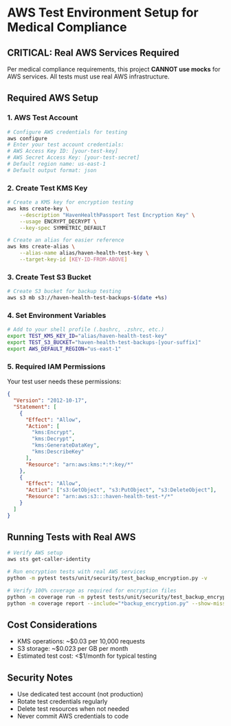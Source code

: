 # AWS Test Environment Setup for Medical Compliance

## CRITICAL: Real AWS Services Required

Per medical compliance requirements, this project **CANNOT use mocks** for AWS services. All tests must use real AWS infrastructure.

## Required AWS Setup

### 1. AWS Test Account

```bash
# Configure AWS credentials for testing
aws configure
# Enter your test account credentials:
# AWS Access Key ID: [your-test-key]
# AWS Secret Access Key: [your-test-secret]
# Default region name: us-east-1
# Default output format: json
```

### 2. Create Test KMS Key

```bash
# Create a KMS key for encryption testing
aws kms create-key \
    --description "HavenHealthPassport Test Encryption Key" \
    --usage ENCRYPT_DECRYPT \
    --key-spec SYMMETRIC_DEFAULT

# Create an alias for easier reference
aws kms create-alias \
    --alias-name alias/haven-health-test-key \
    --target-key-id [KEY-ID-FROM-ABOVE]
```

### 3. Create Test S3 Bucket

```bash
# Create S3 bucket for backup testing
aws s3 mb s3://haven-health-test-backups-$(date +%s)
```

### 4. Set Environment Variables

```bash
# Add to your shell profile (.bashrc, .zshrc, etc.)
export TEST_KMS_KEY_ID="alias/haven-health-test-key"
export TEST_S3_BUCKET="haven-health-test-backups-[your-suffix]"
export AWS_DEFAULT_REGION="us-east-1"
```

### 5. Required IAM Permissions

Your test user needs these permissions:

```json
{
  "Version": "2012-10-17",
  "Statement": [
    {
      "Effect": "Allow",
      "Action": [
        "kms:Encrypt",
        "kms:Decrypt",
        "kms:GenerateDataKey",
        "kms:DescribeKey"
      ],
      "Resource": "arn:aws:kms:*:*:key/*"
    },
    {
      "Effect": "Allow",
      "Action": ["s3:GetObject", "s3:PutObject", "s3:DeleteObject"],
      "Resource": "arn:aws:s3:::haven-health-test-*/*"
    }
  ]
}
```

## Running Tests with Real AWS

```bash
# Verify AWS setup
aws sts get-caller-identity

# Run encryption tests with real AWS services
python -m pytest tests/unit/security/test_backup_encryption.py -v

# Verify 100% coverage as required for encryption files
python -m coverage run -m pytest tests/unit/security/test_backup_encryption.py
python -m coverage report --include="*backup_encryption.py" --show-missing --fail-under=100
```

## Cost Considerations

- KMS operations: ~$0.03 per 10,000 requests
- S3 storage: ~$0.023 per GB per month
- Estimated test cost: <$1/month for typical testing

## Security Notes

- Use dedicated test account (not production)
- Rotate test credentials regularly
- Delete test resources when not needed
- Never commit AWS credentials to code
